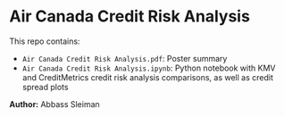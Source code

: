 # Air Canada Credit Risk Analysis

This repo contains:
- `Air Canada Credit Risk Analysis.pdf`: Poster summary  
- `Air Canada Credit Risk Analysis.ipynb`: Python notebook with KMV and CreditMetrics credit risk analysis comparisons, as well as credit spread plots  

**Author:** Abbass Sleiman
